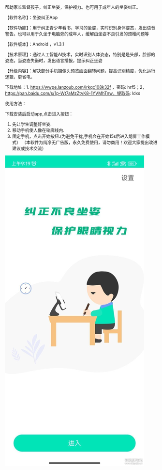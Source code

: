 
帮助家长监督孩子，纠正坐姿，保护视力。也可用于成年人的坐姿纠正。

【软件名称】：坐姿纠正App

【软件功能】：用于纠正青少年看书，学习的坐姿，实时识别身体姿态，发出语音警告。也可以用于久坐于电脑旁的成年人，缓解由坐姿不良引发的颈椎问题等

【软件版本】：Android ，v1.3.1

【技术原理】：通过人工智能AI技术，实时识别人体姿态，特别是是头部，脸部的姿态。当姿态失衡时，发出语言播报，提示纠正坐姿

【升级内容】：解决部分手机摄像头预览画面翻转问题，提高识别精度，优化运行逻辑，更省电。

下载地址：1. https://wwpe.lanzoub.com/irkqc108k32f ，密码: hrf5；2，https://pan.baidu.com/s/1p-Wt7aMzZtvK8-1YVMhTnw，提取码: ldxs

使用方法：

下载安装后启动app,点击进入按钮：

1. 先让学生调整好坐姿.
2. 移动手机使人像在轮廓线内.
3. 固定手机，点击开始按钮.(为避免干扰,手机会在开始15s后进入熄屏工作模式）
（本软件为纯净无广告版，永久免费使用，请勿商用！欢迎大家提出改进建议或技术交流）


![j界面](https://github.com/goldenfish689/zuozi/blob/e2430b47573e79226a3b6ef5d2c33110a29234fb/193858kee8c8ms1hbbpepe.jpg)
